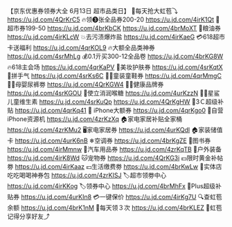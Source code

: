 【京东优惠券领券大全 6月13日 超市品类日】
🧧每天抢大虹苞⤵
https://u.jd.com/4QrKrC5
🔥领❸张全品券200-20
https://u.jd.com/4irK1Qt
🛒超市券199-50
https://u.jd.com/4brKbCK 
https://u.jd.com/4brMoXT
🍚粮油券
https://u.jd.com/4irKLcW
💥去污渍爆炸盐
https://u.jd.com/4irKaeG
💳618超市卡送福利
https://u.jd.com/4qrKOL9
🔥大额全品类神券 
https://u.jd.com/4srMhLg
💰0.1亓买300-12全品卷
https://u.jd.com/4brKG8W
🔥618主会场
https://u.jd.com/4qrKaPV
💄美妆护肤券
https://u.jd.com/4srKqtX
🎰拼手气
https://u.jd.com/4srKs6C
👶🏻童装童鞋券
https://u.jd.com/4qrMmgC
👶🏻母婴尿裤劵
https://u.jd.com/4QrKGW4
💪🏻健康品牌券
https://u.jd.com/4srKGOU
🍃使立消润喉糖
https://u.jd.com/4urKzzN
👶🏻星鲨儿童维生素
https://u.jd.com/4srKuQp
https://u.jd.com/4QrKgHW
📱3Ｃ超级补贴
https://u.jd.com/4qrKq41
 iPhone大额券
https://u.jd.com/4qrKgo0
📱自营iPhone资源机
https://u.jd.com/4zrKzXq
🏠家电家居补贴全家桶
https://u.jd.com/4zrKMu2
🖥家电家居券
https://u.jd.com/4urKQdl
🏠家装储值卡
https://u.jd.com/4urK6nB
❄空调券
https://u.jd.com/4brKgZE
📖图书券
https://u.jd.com/4irMmnw
🚗汽车用品券
https://u.jd.com/4zrKqTB
🚴户外装备
https://u.jd.com/4irK8Wd
🐱宠物券
https://u.jd.com/4QrKG3i
💵限时黄金补帖劵
https://u.jd.com/4irKaaz
💴生活缴费劵
https://u.jd.com/4brKwLw
🍕实体店吃吃喝喝神券包
https://u.jd.com/4zrKISJ
🏷超市领劵中心
https://u.jd.com/4irKKog
🏷领券中心
https://u.jd.com/4brMhFx
👟Plus超级补贴券
https://u.jd.com/4urKIn8
💳一键保价
https://u.jd.com/4irKg7U
🔍查虹苞余额
https://u.jd.com/4brK1nM
🧧每天领３次
https://u.jd.com/4brKLEZ
🤩虹苞记得分享好友⤴